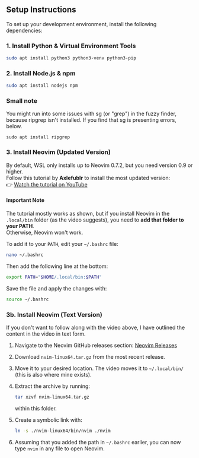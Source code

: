 ## Setup Instructions

To set up your development environment, install the following dependencies:

### **1. Install Python & Virtual Environment Tools**

```bash
sudo apt install python3 python3-venv python3-pip
```

### **2. Install Node.js & npm**

```bash
sudo apt install nodejs npm
```

### **Small note**

You might run into some issues with <leader>sg (or "grep") in the fuzzy finder, because ripgrep isn't installed. If you find that <leader>sg is presenting errors, below.

```
sudo apt install ripgrep
```

### **3. Install Neovim (Updated Version)**

By default, WSL only installs up to Neovim 0.7.2, but you need version 0.9 or higher.  
Follow this tutorial by **Axlefublr** to install the most updated version:  
👉 [Watch the tutorial on YouTube](https://www.youtube.com/watch?v=2wapxsfzLho&ab_channel=Axlefublr%28she%5Cthey%29)

#### **Important Note**

The tutorial mostly works as shown, but if you install Neovim in the `.local/bin` folder (as the video suggests), you need to **add that folder to your PATH**.  
Otherwise, Neovim won't work.

To add it to your `PATH`, edit your `~/.bashrc` file:

```bash
nano ~/.bashrc
```

Then add the following line at the bottom:

```bash
export PATH="$HOME/.local/bin:$PATH"
```

Save the file and apply the changes with:

```bash
source ~/.bashrc
```

### **3b. Install Neovim (Text Version)**

If you don't want to follow along with the video above, I have outlined the content in the video in text form.

1. Navigate to the Neovim GitHub releases section:
   [Neovim Releases](https://github.com/neovim/neovim/releases/)

2. Download `nvim-linux64.tar.gz` from the most recent release.

3. Move it to your desired location. The video moves it to `~/.local/bin/` (this is also where mine exists).

4. Extract the archive by running:

   ```bash
   tar xzvf nvim-linux64.tar.gz
   ```

   within this folder.

5. Create a symbolic link with:

   ```bash
   ln -s ./nvim-linux64/bin/nvim ./nvim
   ```

6. Assuming that you added the path in `~/.bashrc` earlier, you can now type `nvim` in any file to open Neovim.
